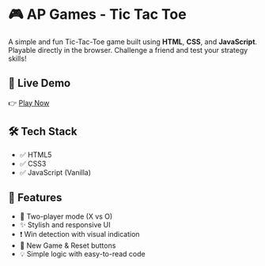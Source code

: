 # 🎮 AP Games - Tic Tac Toe

A simple and fun Tic-Tac-Toe game built using **HTML**, **CSS**, and **JavaScript**. Playable directly in the browser. Challenge a friend and test your strategy skills!

## 🔗 Live Demo

👉 [Play Now](https://aftab-06.github.io/AP-Games/)

## 🛠 Tech Stack

- ✅ HTML5
- ✅ CSS3
- ✅ JavaScript (Vanilla)

## 🎯 Features

- 🎲 Two-player mode (X vs O)
- ✨ Stylish and responsive UI
- ❗ Win detection with visual indication
- 🔁 New Game & Reset buttons
- 💡 Simple logic with easy-to-read code

